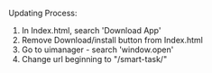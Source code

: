 Updating Process:

1. In Index.html, search 'Download App'
2. Remove Download/install button from Index.html
3. Go to uimanager - search 'window.open'
4. Change url beginning to "/smart-task/"
